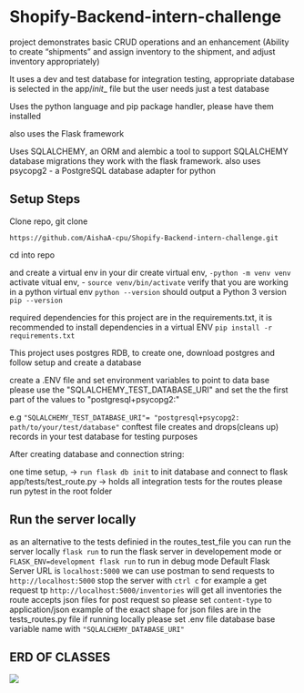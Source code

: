 # Shopify-Backend-intern-challenge

project demonstrates basic CRUD operations and an enhancement (Ability to create “shipments” and assign inventory to the shipment,
and adjust inventory appropriately)

It uses a dev and test database for integration testing, appropriate database is selected in the app/_init__ file
but the user needs just a test database

Uses the python language and pip package handler, please have them installed

also uses the Flask framework

Uses SQLALCHEMY, an ORM and alembic a tool to support SQLALCHEMY database migrations they work with the flask framework.
also uses psycopg2 - a PostgreSQL database adapter for python

## Setup Steps

Clone repo, git clone 
```
https://github.com/AishaA-cpu/Shopify-Backend-intern-challenge.git
```

cd into repo

and create a virtual env in your dir
create virtual env, ```-python -m venv venv```
activate vitual env, - ```source venv/bin/activate```
verify that you are working in a python virtual env
    ```python --version``` should output a Python 3 version
    ```pip --version```

required dependencies for this project are in the requirements.txt,
it is recommended to install dependencies in a virtual ENV
```pip install -r requirements.txt```

This project uses postgres RDB, to create one, download postgres and follow setup and create a database

create a .ENV file and set environment variables to point to data base
please use the "SQLALCHEMY_TEST_DATABASE_URI" and set the the first part of the values to "postgresql+psycopg2:"

e.g ```"SQLALCHEMY_TEST_DATABASE_URI"= "postgresql+psycopg2: path/to/your/test/database"```
conftest file creates and drops(cleans up) records in your test database for testing purposes

After creating database and connection string:

one time setup, -> ```run flask db init``` to init database and connect to flask
app/tests/test_route.py -> holds all integration tests for the routes
please run pytest in the root folder

## Run the server locally 
as an alternative to the tests definied in the routes_test_file
you can run the server locally
```flask run``` to run the flask server in developement mode or 
``` FLASK_ENV=development flask run``` to run in debug mode 
Default Flask Server URL is ```localhost:5000```
we can use postman to send requests to ```http://localhost:5000``` stop the server with ```ctrl c```
for example a get request tp  ```http://localhost:5000/inventories``` will get all inventories
the route accepts json files for post request so please set ```content-type``` to application/json
example of the  exact shape for json files are in the tests_routes.py file
if running locally please set .env file database base variable name with ```"SQLALCHEMY_DATABASE_URI"```

## ERD OF CLASSES
![](images/ERD2.png)
